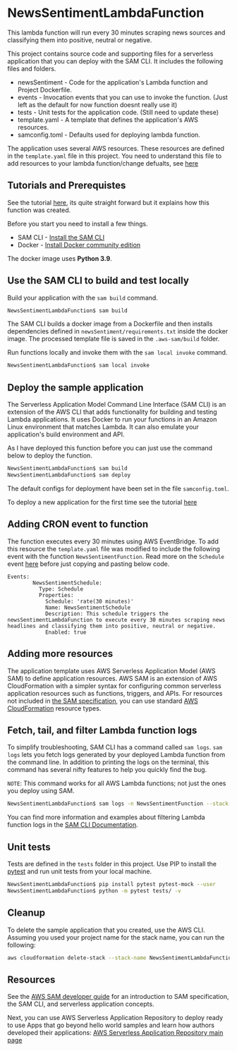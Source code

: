 # NewsSentimentLambdaFunction
This lambda function will run every 30 minutes scraping news sources and classifying them into positive, neutral or negative. 

This project contains source code and supporting files for a serverless application that you can deploy with the SAM CLI. It includes the following files and folders.

- newsSentiment - Code for the application's Lambda function and Project Dockerfile.
- events - Invocation events that you can use to invoke the function. (Just left as the default for now function doesnt really use it)
- tests - Unit tests for the application code. (Still need to update these)
- template.yaml - A template that defines the application's AWS resources. 
- samconfig.toml - Defaults used for deploying lambda function. 

The application uses several AWS resources. These resources are defined in the `template.yaml` file in this project. You need to understand this file to add resources to your lambda function/change defualts, see [here](https://docs.aws.amazon.com/serverless-application-model/latest/developerguide/sam-specification.html)

## Tutorials and Prerequistes 
See the tutorial [here](https://aws.amazon.com/blogs/compute/using-container-image-support-for-aws-lambda-with-aws-sam/), its quite straight forward but it explains how this function was created.  

Before you start you need to install a few things. 

* SAM CLI - [Install the SAM CLI](https://docs.aws.amazon.com/serverless-application-model/latest/developerguide/serverless-sam-cli-install.html)
* Docker - [Install Docker community edition](https://hub.docker.com/search/?type=edition&offering=community)

The docker image uses **Python 3.9**. 

## Use the SAM CLI to build and test locally

Build your application with the `sam build` command.

```bash
NewsSentimentLambdaFunction$ sam build
```

The SAM CLI builds a docker image from a Dockerfile and then installs dependencies defined in `newsSentiment/requirements.txt` inside the docker image. The processed template file is saved in the `.aws-sam/build` folder.

Run functions locally and invoke them with the `sam local invoke` command.

```bash
NewsSentimentLambdaFunction$ sam local invoke
```

## Deploy the sample application

The Serverless Application Model Command Line Interface (SAM CLI) is an extension of the AWS CLI that adds functionality for building and testing Lambda applications. It uses Docker to run your functions in an Amazon Linux environment that matches Lambda. It can also emulate your application's build environment and API.

As I have deployed this function before you can just use the command below to deploy the function. 

```bash
NewsSentimentLambdaFunction$ sam build
NewsSentimentLambdaFunction$ sam deploy 
```
The default configs for deployment have been set in the file ```samconfig.toml```. 

To deploy a new application for the first time see the tutorial  [here](https://aws.amazon.com/blogs/compute/using-container-image-support-for-aws-lambda-with-aws-sam/)

## Adding CRON event to function 
The function executes every 30 minutes using AWS EventBridge. To add this resource the ```template.yaml``` file was modified to include the following event with the function ```NewsSentimentFunction```. 
Read more on the ```Schedule``` event [here]( https://docs.aws.amazon.com/serverless-application-model/latest/developerguide/sam-property-function-schedule.html) before just copying and pasting below code. 

```
Events:
        NewsSentimentSchedule:
          Type: Schedule
          Properties:
            Schedule: 'rate(30 minutes)'
            Name: NewsSentimentSchedule
            Description: This schedule triggers the newsSentimentLambdaFunction to execute every 30 minutes scraping news headlines and classifying them into positive, neutral or negative. 
            Enabled: true
```


## Adding more resources
The application template uses AWS Serverless Application Model (AWS SAM) to define application resources. AWS SAM is an extension of AWS CloudFormation with a simpler syntax for configuring common serverless application resources such as functions, triggers, and APIs. For resources not included in [the SAM specification](https://github.com/awslabs/serverless-application-model/blob/master/versions/2016-10-31.md), you can use standard [AWS CloudFormation](https://docs.aws.amazon.com/AWSCloudFormation/latest/UserGuide/aws-template-resource-type-ref.html) resource types.

## Fetch, tail, and filter Lambda function logs

To simplify troubleshooting, SAM CLI has a command called `sam logs`. `sam logs` lets you fetch logs generated by your deployed Lambda function from the command line. In addition to printing the logs on the terminal, this command has several nifty features to help you quickly find the bug.

`NOTE`: This command works for all AWS Lambda functions; not just the ones you deploy using SAM.

```bash
NewsSentimentLambdaFunction$ sam logs -n NewsSentimentFunction --stack-name NewsSentimentLambdaFunction --tail
```

You can find more information and examples about filtering Lambda function logs in the [SAM CLI Documentation](https://docs.aws.amazon.com/serverless-application-model/latest/developerguide/serverless-sam-cli-logging.html).

## Unit tests

Tests are defined in the `tests` folder in this project. Use PIP to install the [pytest](https://docs.pytest.org/en/latest/) and run unit tests from your local machine.

```bash
NewsSentimentLambdaFunction$ pip install pytest pytest-mock --user
NewsSentimentLambdaFunction$ python -m pytest tests/ -v
```

## Cleanup

To delete the sample application that you created, use the AWS CLI. Assuming you used your project name for the stack name, you can run the following:

```bash
aws cloudformation delete-stack --stack-name NewsSentimentLambdaFunction
```

## Resources

See the [AWS SAM developer guide](https://docs.aws.amazon.com/serverless-application-model/latest/developerguide/what-is-sam.html) for an introduction to SAM specification, the SAM CLI, and serverless application concepts.

Next, you can use AWS Serverless Application Repository to deploy ready to use Apps that go beyond hello world samples and learn how authors developed their applications: [AWS Serverless Application Repository main page](https://aws.amazon.com/serverless/serverlessrepo/)
